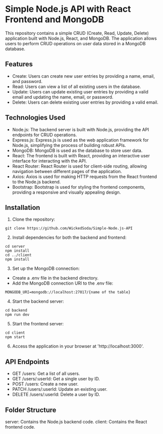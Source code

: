 # Simple Node.js API with React Frontend and MongoDB

This repository contains a simple CRUD (Create, Read, Update, Delete) application built with Node.js, React, and MongoDB. The application allows users to perform CRUD operations on user data stored in a MongoDB database.

## Features

- Create: Users can create new user entries by providing a name, email, and password.
- Read: Users can view a list of all existing users in the database.
- Update: Users can update existing user entries by providing a valid email and updating the name, email, or password.
- Delete: Users can delete existing user entries by providing a valid email.

## Technologies Used

- Node.js: The backend server is built with Node.js, providing the API endpoints for CRUD operations.
- Express.js: Express.js is used as the web application framework for Node.js, simplifying the process of building robust APIs.
- MongoDB: MongoDB is used as the database to store user data.
- React: The frontend is built with React, providing an interactive user interface for interacting with the API.
- React Router: React Router is used for client-side routing, allowing navigation between different pages of the application.
- Axios: Axios is used for making HTTP requests from the React frontend to the Node.js backend.
- Bootstrap: Bootstrap is used for styling the frontend components, providing a responsive and visually appealing design.

## Installation

1. Clone the repository:
```
git clone https://github.com/WickedSoda/Simple-Node.js-API
```

2. Install dependencies for both the backend and frontend:
```
cd server
npm install
cd ../client
npm install
```

3. Set up the MongoDB connection:
- Create a .env file in the backend directory.
- Add the MongoDB connection URI to the .env file:
```
MONGODB_URI=mongodb://localhost:27017/{name of the table}
```

4. Start the backend server:
```
cd backend
npm run dev
```

5. Start the frontend server:
```
cd client
npm start
```

6. Access the application in your browser at 'http://localhost:3000'.

## API Endpoints

- GET /users: Get a list of all users.
- GET /users/:userId: Get a single user by ID.
- POST /users: Create a new user.
- PATCH /users/:userId: Update an existing user.
- DELETE /users/:userId: Delete a user by ID.

## Folder Structure

server: Contains the Node.js backend code.
client: Contains the React frontend code.
